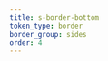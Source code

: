 ```yaml
---
title: s-border-bottom
token_type: border
border_group: sides
order: 4
---
```

<span class="s-border-bottom"></span>